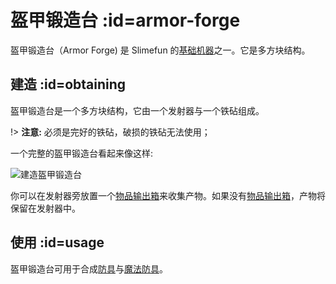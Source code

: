 # 盔甲锻造台 :id=armor-forge

盔甲锻造台（Armor Forge) 是 Slimefun 的[基础机器](/Basic-Machines)之一。它是多方块结构。

## 建造 :id=obtaining

盔甲锻造台是一个多方块结构，它由一个发射器与一个铁砧组成。

!> **注意:** 必须是完好的铁砧，破损的铁砧无法使用；

一个完整的盔甲锻造台看起来像这样:

![建造盔甲锻造台](https://cdn.jsdelivr.net/gh/Slimefun/Wiki@master/images/multiblock-armor-forge.png ':size=50%')

你可以在发射器旁放置一个[物品输出箱](/Output-Chest)来收集产物。如果没有[物品输出箱](/Output-Chest)，产物将保留在发射器中。

## 使用 :id=usage

盔甲锻造台可用于合成[防具](/Armor)与[魔法防具](/Magical-Armor)。
